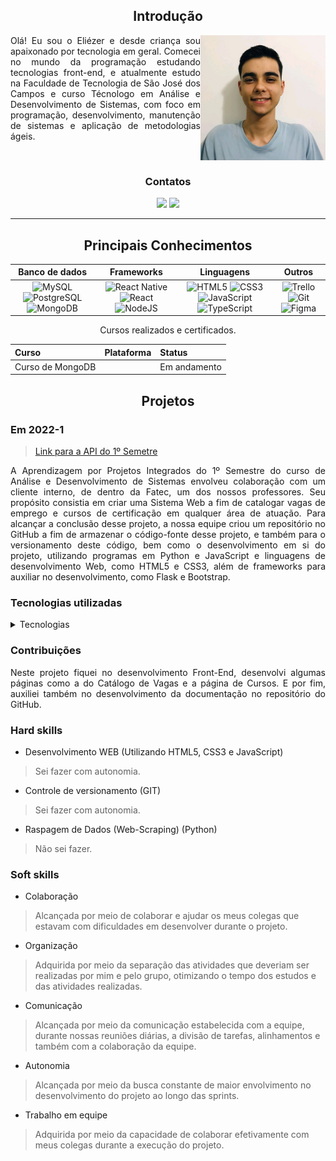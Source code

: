 <Div align="center" >

## Introdução

</Div>

<Div align="justify" >

<img align="right" src="https://github.com/EliezerLopes1/PortfolioTG/blob/main/Imagens/1664030816405.jpg" alt="Foto de perfil" width="200"/>

Olá! Eu sou o Eliézer e desde criança sou apaixonado por tecnologia em geral. Comecei no mundo da programação estudando tecnologias front-end, e atualmente estudo na Faculdade de Tecnologia de São José dos Campos e curso Técnologo em Análise e Desenvolvimento de Sistemas, com foco em programação, desenvolvimento, manutenção de sistemas e aplicação de metodologias ágeis.
</Div>

<Div align="center" >

<br>

### Contatos

  <a href= "https://linkedin.com/in/eliézer-lopes" target="_blank"><img src="https://img.shields.io/badge/-LinkedIn-%230077B5?style=for-the-badge&logo=linkedin&logoColor=white" target="_blank"></a> 
  <a href = "https://github.com/EliezerLopes1" target="_blank"><img src="https://img.shields.io/badge/github-%23121011.svg?style=for-the-badge&logo=github&logoColor=white" target="_blank"></a>

<hr />  

## Principais Conhecimentos

 
|Banco de dados|Frameworks|Linguagens|Outros|
| :-------: | :--------: | :----: | :--------: |
| ![MySQL](https://img.shields.io/badge/mysql-%2300f.svg?style=for-the-badge&logo=mysql&logoColor=white) ![PostgreSQL](https://img.shields.io/badge/postgresql-4169e1?style=for-the-badge&logo=postgresql&logoColor=white) ![MongoDB](https://img.shields.io/badge/MongoDB-%234ea94b.svg?style=for-the-badge&logo=mongodb&logoColor=white) | ![React Native](https://img.shields.io/badge/react_native-%2320232a.svg?style=for-the-badge&logo=react&logoColor=%2361DAFB) ![React](https://img.shields.io/badge/react-%2320232a.svg?style=for-the-badge&logo=react&logoColor=%2361DAFB) ![NodeJS](https://img.shields.io/badge/node.js-6DA55F?style=for-the-badge&logo=node.js&logoColor=white)  | ![HTML5](https://img.shields.io/badge/html5-%23E34F26.svg?style=for-the-badge&logo=html5&logoColor=white) ![CSS3](https://img.shields.io/badge/css3-%231572B6.svg?style=for-the-badge&logo=css3&logoColor=white)  ![JavaScript](https://img.shields.io/badge/javascript-%23323330.svg?style=for-the-badge&logo=javascript&logoColor=%23F7DF1E) ![TypeScript](https://img.shields.io/badge/typescript-%23007ACC.svg?style=for-the-badge&logo=typescript&logoColor=white)| ![Trello](https://img.shields.io/badge/Trello-%23026AA7.svg?style=for-the-badge&logo=Trello&logoColor=white) ![Git](https://img.shields.io/badge/git-%23F05033.svg?style=for-the-badge&logo=git&logoColor=white) ![Figma](https://img.shields.io/badge/figma-%23F24E1E.svg?style=for-the-badge&logo=figma&logoColor=white) |


Cursos realizados e certificados.

|   Curso  |  Plataforma  |   Status    |
| :---   | :---    | :---      |
| Curso de MongoDB |    | Em andamento |

## Projetos

</Div>

### Em 2022-1

<Div align="justify" >

> [Link para a API do 1º Semetre](https://github.com/NicolasPereira06/API--1-ADS)

A Aprendizagem por Projetos Integrados do 1º Semestre do curso de Análise e Desenvolvimento de Sistemas envolveu colaboração com um cliente interno, de dentro da Fatec, um dos nossos professores. Seu propósito consistia em criar uma Sistema Web a fim de catalogar vagas de emprego e cursos de certificação em qualquer área de atuação. Para alcançar a conclusão desse projeto, a nossa equipe criou um repositório no GitHub a fim de armazenar o código-fonte desse projeto, e também para o versionamento deste código, bem como o desenvolvimento em si do projeto, utilizando programas em Python e JavaScript e linguagens de desenvolvimento Web, como HTML5 e CSS3, além de frameworks para auxiliar no desenvolvimento, como Flask e Bootstrap.

</Div>

### Tecnologias utilizadas

 <details><summary>Tecnologias</summary>
   
  <img width="50 rem" src="https://cdn.jsdelivr.net/gh/devicons/devicon/icons/figma/figma-original.svg"/>Figma 
  > Utilizado para desenvolver o protótipo apresentado ao cliente.
  
  <img width="50 rem" src="https://cdn.jsdelivr.net/gh/devicons/devicon/icons/vscode/vscode-original.svg"/> VScode 
  > Utilizado para o desenvolvimento do código de todo o projeto.

  <img width="50 rem" src="https://cdn.jsdelivr.net/gh/devicons/devicon/icons/html5/html5-original.svg"/> HTML 
  > Utilizamos HTML em nosso projeto para a criação da estrutura do catálogo de vagas.

  <img width="50 rem" src="https://cdn.jsdelivr.net/gh/devicons/devicon/icons/css3/css3-original.svg"/> CSS 
  > Utilizamos o CSS para estilizar, assim melhorando a apresentação visual de nossas páginas criadas com HTML. Com o CSS, conseguimos controlar cores, fontes e layout.
  
  <img width="50 rem" src="https://cdn.jsdelivr.net/gh/devicons/devicon/icons/git/git-original.svg"/> Git 
  > Utilizamos o Git devido à sua capacidade de gerenciar e controlar as versões do código-fonte de forma eficiente, possibilitando colaboração, rastreamento de alterações, tornando o desenvolvimento mais organizado e confiável.

  <img width="50 rem" src="https://cdn.jsdelivr.net/gh/devicons/devicon/icons/github/github-original.svg"/> Github 
  > Utilizamos o GitHub para a hospedagem do código-fonte, facilitando o trabalho em equipe, oferecendo controle de versão eficiente e permitindo o gerenciamento dos colaboradores.

  <img width="50 rem" src="https://cdn.jsdelivr.net/gh/devicons/devicon/icons/python/python-original.svg"/> Python 
  > Utilizamos o Python para a raspagem de dados (Web-Scraping) das vagas de emprego e dos cursos pela internet, como por exemplo o Banco Nacional de Empregos.

  <img width="50 rem" src="https://cdn.jsdelivr.net/gh/devicons/devicon/icons/javascript/javascript-original.svg"/> JavaScript 
  > Utilizamos o JavaScript para criar gráficos que mostrassem dados sobre as vagas catalogadas em nosso site.
 </details>
 

### Contribuições

<Div align="justify" >

Neste projeto fiquei no desenvolvimento Front-End, desenvolvi algumas páginas como a do Catálogo de Vagas e a página de Cursos. E por fim, auxiliei também no desenvolvimento da documentação no repositório do GitHub.

</Div>

### Hard skills

* Desenvolvimento WEB (Utilizando HTML5, CSS3 e JavaScript)
> Sei fazer com autonomia.

* Controle de versionamento (GIT)  
> Sei fazer com autonomia.

* Raspagem de Dados (Web-Scraping) (Python)  
> Não sei fazer.

### Soft skills

* Colaboração
> Alcançada por meio de colaborar e ajudar os meus colegas que estavam com dificuldades em desenvolver durante o projeto.

* Organização 
> Adquirida por meio da separação das atividades que deveriam ser realizadas por mim e pelo grupo, otimizando o tempo dos estudos e das atividades realizadas.

* Comunicação 
> Alcançada por meio da comunicação estabelecida com a equipe, durante nossas reuniões diárias, a divisão de tarefas, alinhamentos e também com a colaboração da equipe.
 
* Autonomia
> Alcançada por meio da busca constante de maior envolvimento no desenvolvimento do projeto ao longo das sprints.

* Trabalho em equipe
> Adquirida por meio da capacidade de colaborar efetivamente com meus colegas durante a execução do projeto.
